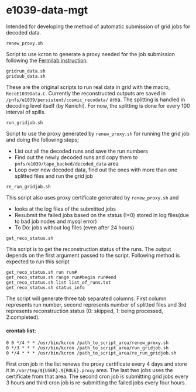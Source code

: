 # e1039-data-mgt
Intended for developing the method of automatic submission of grid jobs for decoded data.


```
renew_proxy.sh
```
Script to use kcron to generate a proxy needed for the job submission following the [Fermilab instruction](https://cdcvs.fnal.gov/redmine/projects/fife/wiki/Authentication#Authentication-with-kcron-for-SL7).

```
gridrun_data.sh
gridsub_data.sh
```
These are the original scripts to run real data in grid with the macro, `RecoE1039Data.C`. Currently the reconstructed outputs are saved in `/pnfs/e1039/persistent/cosmic_recodata/` area. The splitting is handled in decoding level itself (by Kenichi). For now, the splitting is done for every 100 interval of spills.

```
run_gridjob.sh
```
Script to use the proxy generated by `renew_proxy.sh` for running the grid job and doing the following steps;
- List out all the decoded runs and save the run numbers
- Find out the newly decoded runs and copy them to `pnfs/e1039/tape_backed/decoded_data` area
- Loop over new decoded data, find out the ones with more than one splitted files and run the grid job

```
re_run_gridjob.sh
```
This script also uses proxy certificate generated by `renew_proxy.sh` and 
- looks at the log files of the submitted jobs
- Resubmit the failed jobs based on the status (!=0) stored in log files(due to bad job nodes and mysql error)
- To Do: jobs without log files (even after 24 hours)

```
get_reco_status.sh
```
This script is to get the reconstruction status of the runs. The output depends on the first argument passed to the script. Following method is expected to run this script

```
get_reco_status.sh run run#
get_reco_status.sh range run#begin run#end
get_reco_status.sh list list_of_runs.txt
get_reco_status.sh status_info
```
The script will generate three tab separated columns. First column represents run number, second represents number of splitted files and 3rd represents reconstruction status (0: skipped, 1: being processed, 2:completed).

#### crontab list:
```
0 0 */4 * * /usr/bin/kcron /path_to_script_area/renew_proxy.sh
0 */3 * * * /usr/bin/kcron /path_to_script_area/run_gridjob.sh
0 */4 * * * /usr/bin/kcron /path_to_script_area/re_run_gridjob.sh
```
First cron job in the list renews the proxy certificate every 4 days and store it in `/var/tmp/${USER}.${ROLE}.proxy` area. The last two jobs uses the certificate from that area. The second cron job is submitting grid jobs every 3 hours and third cron job is re-submitting the failed jobs every four hours.
